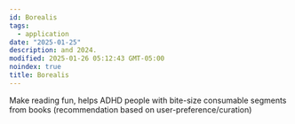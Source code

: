 ```yaml
---
id: Borealis
tags:
  - application
date: "2025-01-25"
description: and 2024.
modified: 2025-01-26 05:12:43 GMT-05:00
noindex: true
title: Borealis
---
```


Make reading fun, helps ADHD people with bite-size consumable segments from books (recommendation based on user-preference/curation)
